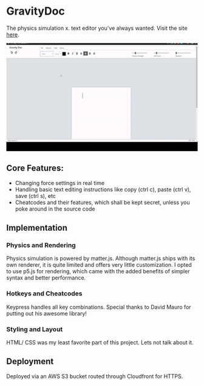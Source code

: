 # GravityDoc
The physics simulation x. text editor you've always wanted. Visit the site [here](https://gravity-doc.com/).

![](img/gravitydoc.gif)

## Core Features:
* Changing force settings in real time
* Handling basic text editing instructions like copy (ctrl c), paste (ctrl v), save (ctrl s), etc
* Cheatcodes and their features, which shall be kept secret, unless you poke around in the source code

## Implementation

### Physics and Rendering
Physics simulation is powered by matter.js. Although matter.js ships with its own renderer, it is quite limited and offers very little customization. I opted to use p5.js for rendering, which came with the added benefits of simpler syntax and better performance.
### Hotkeys and Cheatcodes
Keypress handles all key combinations. Special thanks to David Mauro for putting out his awesome library!
### Styling and Layout
HTML/ CSS was my least favorite part of this project. Lets not talk about it.

## Deployment
Deployed via an AWS S3 bucket routed through Cloudfront for HTTPS.
